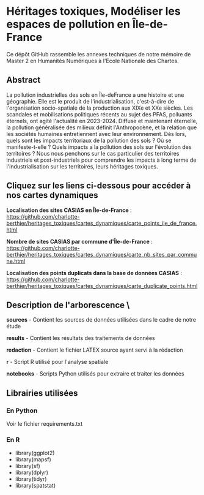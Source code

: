 # Héritages toxiques, Modéliser les espaces de pollution en Île-de-France

Ce dépôt GitHub rassemble les annexes techniques de notre mémoire de Master 2 en Humanités Numériques à l'Ecole Nationale des Chartes.

## Abstract

La pollution industrielles des sols en Île-deFrance a une histoire et une géographie. Elle est le produit de l'industrialisation, c'est-à-dire de l'organisation socio-spatiale de la production aux XIXe et XXe siècles. Les scandales et mobilisations politiques récents au sujet des PFAS, polluants éternels, ont agité l'actualité en 2023-2024. Diffuse et maintenant éternelle, la pollution généralisée des milieux définit l'Anthropocène, et la relation que les sociétés humaines entretiennent avec leur environnement.  Dès lors, quels sont les impacts territoriaux de la pollution des sols ? Où se manifeste-t-elle ? Quels impacts a la pollution des sols sur l'évolution des territoires ? Nous nous penchons sur le cas particulier des territoires industriels et post-industriels pour comprendre les impacts à long terme de l'industrialisation sur les territoires, leurs héritages toxiques.  

## Cliquez sur les liens ci-dessous pour accéder à nos cartes dynamiques

**Localisation des sites CASIAS en Île-de-France** : https://github.com/charlotte-berthier/heritages_toxiques/cartes_dynamiques/carte_points_ile_de_france.html

**Nombre de sites CASIAS par commune d'Île-de-France** : https://github.com/charlotte-berthier/heritages_toxiques/cartes_dynamiques/carte_nb_sites_par_commune.html

**Localisation des points duplicats dans la base de données CASIAS** : https://github.com/charlotte-berthier/heritages_toxiques/cartes_dynamiques/carte_duplicate_points.html

## Description de l'arborescence \\

**sources** - Contient les sources de données utilisées dans le cadre de notre étude

**results** - Contient les résultats des traitements de données

**redaction** - Contient le fichier LATEX source ayant servi à la rédaction

**r** - Script R utilisé pour l'analyse spatiale

**notebooks** - Scripts Python utilisés pour extraire et traiter les données


## Librairies utilisées 
### En Python

Voir le fichier requirements.txt

### En R 

* library(ggplot2)
* library(mapsf)
* library(sf)
* library(dplyr)
* library(tidyr)
* library(spatstat)

## 
